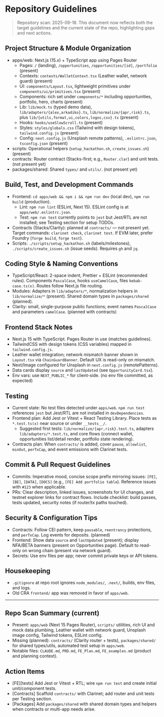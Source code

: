 # Repository Guidelines

> Repository scan: 2025-09-18. This document now reflects both the target guidelines and the current state of the repo, highlighting gaps and next actions.

## Project Structure & Module Organization
- apps/web: Next.js (15.x) + TypeScript app using Pages Router
  - Pages: `/` (landing), `/opportunities`, `/opportunities/[id]`, `/portfolio` (present)
  - Contexts: `contexts/WalletContext.tsx` (Leather wallet, network guard) (present)
  - UI: `components/Layout.tsx`, lightweight primitives under `components/ui/primitives.tsx` (present)
  - Components: rich set under `components/*` including opportunities, portfolio, hero, charts (present)
  - Lib: `lib/mock.ts` (typed demo data), `lib/adapters/{alex,arkadiko}.ts`, `lib/normalize/{apr,risk}.ts`, plus `lib/{utils,format,ui,colors,logos,csv}.ts` (present)
  - Hooks: `hooks/useSlowScroll.ts` (present)
  - Styles: `styles/globals.css` (Tailwind with design tokens), `tailwind.config.js` (present)
  - Config: `next.config.js` (Unsplash remote patterns), `.eslintrc.json`, `tsconfig.json` (present)
- scripts: Operational helpers (`setup_hackathon.sh`, `create_issues.sh`) (present)
- contracts: Router contract (Stacks-first; e.g., `Router.clar`) and unit tests. (not present yet)
- packages/shared: Shared `types/` and `utils/`. (not present yet)

## Build, Test, and Development Commands
- Frontend: `cd apps/web && npm i && npm run dev` (local dev), `npm run build` (production).
  - Lint: `npm run lint` (ESLint, Next 15). ESLint config is at `apps/web/.eslintrc.json`.
  - Test: `npm run test` currently points to `jest` but Jest/RTL are not installed; see Testing section for setup TODOs.
- Contracts (Stacks/Clarity): planned at `contracts/` — not present yet. Target commands: `clarinet check`, `clarinet test`. If EVM later, prefer Foundry (`forge build`, `forge test`).
- Scripts: `./scripts/setup_hackathon.sh` (labels/milestones), `./scripts/create_issues.sh` (issue seeds). Requires `gh` and `jq`.

## Coding Style & Naming Conventions
- TypeScript/React: 2-space indent, Prettier + ESLint (recommended rules). Components `PascalCase`, hooks `useCamelCase`, files `kebab-case.ts(x)`. Routes follow Next.js file routing.
- Modules: Adapters in `lib/adapters/*`, normalization helpers in `lib/normalize/*` (present). Shared domain types in `packages/shared` (planned).
- Clarity: small, single-purpose public functions; event names `PascalCase` and parameters `camelCase`. (planned with contracts)

## Frontend Stack Notes
- Next.js 15 with TypeScript. Pages Router in use (matches guidelines).
- TailwindCSS with design tokens (CSS variables) mapped in `tailwind.config.js`.
- Leather wallet integration; network mismatch banner shown in `Layout.tsx` via `ChainGuardBanner`. Default UX is read-only on mismatch.
- Next/Image configured for Unsplash in `next.config.js` (remotePatterns).
- Data cards display `source` and `lastUpdated` (see `OpportunityCard.tsx`).
- Env vars: use `NEXT_PUBLIC_*` for client-side. (no env file committed, as expected)

## Testing
- Current state: No test files detected under `apps/web`. `npm run test` references `jest` but Jest/RTL are not installed in `devDependencies`.
- Frontend plan: Add Jest or Vitest + React Testing Library. Place tests as `*.test.ts(x)` near source or under `__tests__/`.
  - Suggested first tests: `lib/normalize/{apr,risk}.test.ts`, adapters `lib/adapters/*.test.ts`, and core flows (connect wallet, opportunities list/detail render, portfolio state rendering).
- Contracts plan: When `contracts/` is added, cover `pause`, `allowlist`, `minOut`, `perTxCap`, and event emissions with Clarinet tests.

## Commit & Pull Request Guidelines
- Commits: Imperative mood, concise scope prefix mirroring issues: `[FE]`, `[BE]`, `[DATA]`, `[DOCS]` (e.g., `[FE] Add portfolio table`). Reference issues with `#123` when applicable.
- PRs: Clear description, linked issues, screenshots for UI changes, and testnet explorer links for contract flows. Include checklist: build passes, tests updated, security notes (if router/tx paths touched).

## Security & Configuration Tips
- Contracts: Follow CEI pattern, keep `pausable`, `reentrancy` protections, and `perTxCap`. Log events for deposits. (planned)
- Frontend: Show data `source` and `lastUpdated` (present); display NFA/BETA banners (present on Opportunities page). Default to read-only on wrong chain (present via network guard).
- Secrets: Use env files per app; never commit private keys or API tokens.

## Housekeeping
- `.gitignore` at repo root ignores `node_modules/`, `.next/`, builds, env files, and logs.
- Old CRA `frontend/` app was removed in favor of `apps/web`.

---

## Repo Scan Summary (current)
- Present: `apps/web` (Next 15 Pages Router), `scripts/` utilities, rich UI and mock data plumbing, Leather wallet with network guard, Unsplash image config, Tailwind tokens, ESLint config.
- Missing (planned): `contracts/` (Clarity router + tests), `packages/shared/` for shared types/utils, automated test setup in `apps/web`.
- Notable files: `CLAUDE.md`, `PRD.md`, `FE_Plan.md`, `FE_examples.md` (product and planning context).

## Action Items
- [FE][tests] Add Jest or Vitest + RTL; wire `npm run test` and create initial unit/component tests.
- [Contracts] Scaffold `contracts/` with Clarinet; add router and unit tests per Testing section.
- [Packages] Add `packages/shared` with shared domain types and helpers when contracts or multi-app needs arise.
